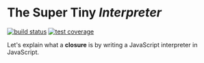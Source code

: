 # The Super Tiny _Interpreter_
[![build status](https://img.shields.io/travis/keyanzhang/the-super-tiny-interpreter/master.svg?style=flat-square)](https://travis-ci.org/keyanzhang/the-super-tiny-interpreter)
[![test coverage](https://img.shields.io/coveralls/keyanzhang/the-super-tiny-interpreter/master.svg?style=flat-square)](https://coveralls.io/github/keyanzhang/the-super-tiny-interpreter?branch=master)

Let's explain what a **closure** is by writing a JavaScript interpreter in JavaScript.
